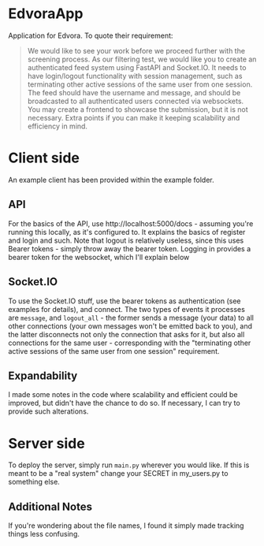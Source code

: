 # EdvoraApp

Application for Edvora. To quote their requirement:
> We would like to see your work before we proceed further with the screening process. As our filtering test, we would like you to create an authenticated feed system using FastAPI and Socket.IO. It needs to have login/logout functionality with session management, such as terminating other active sessions of the same user from one session. The feed should have the username and message, and should be broadcasted to all authenticated users connected via websockets. You may create a frontend to showcase the submission, but it is not necessary. Extra points if you can make it keeping scalability and efficiency in mind.

# Client side

An example client has been provided within the example folder.

## API

For the basics of the API, use http://localhost:5000/docs - assuming you're running this locally, as it's configured to. It explains the basics of register and login and such. Note that logout is relatively useless, since this uses Bearer tokens - simply throw away the bearer token. Logging in provides a bearer token for the websocket, which I'll explain below

## Socket.IO

To use the Socket.IO stuff, use the bearer tokens as authentication (see examples for details), and connect. The two types of events it processes are `message`, and `logout_all` - the former sends a message (your data) to all other connections (your own messages won't be emitted back to you), and the latter disconnects not only the connection that asks for it, but also all connections for the same user - corresponding with the "terminating other active sessions of the same user from one session" requirement.

## Expandability

I made some notes in the code where scalability and efficient could be improved, but didn't have the chance to do so. If necessary, I can try to provide such alterations.

# Server side

To deploy the server, simply run `main.py` wherever you would like. If this is meant to be a "real system" change your SECRET in my_users.py to something else.

## Additional Notes

If you're wondering about the file names, I found it simply made tracking things less confusing.
